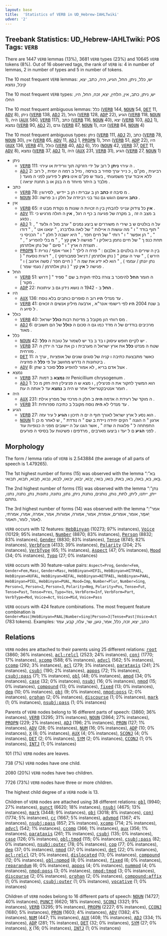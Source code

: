 ```yaml
---
layout: base
title:  'Statistics of VERB in UD_Hebrew-IAHLTwiki'
udver: '2'
---
```


## Treebank Statistics: UD_Hebrew-IAHLTwiki: POS Tags: `VERB`

There are 1447 `VERB` lemmas (13%), 3681 `VERB` types (23%) and 10645 `VERB` tokens (8%).
Out of 16 observed tags, the rank of `VERB` is: 4 in number of lemmas, 2 in number of types and 5 in number of tokens.

The 10 most frequent `VERB` lemmas: יש, כלל, ניתן, החל, הגיע, היה, כתב, יצא, קיבל, נמצא

The 10 most frequent `VERB` types:  יש, ניתן, כתב, אין, הלחין, יצא, זכה, החל, היו, החלו

The 10 most frequent ambiguous lemmas: כלל (<tt><a href="he_iahltwiki-pos-VERB.html">VERB</a></tt> 144, <tt><a href="he_iahltwiki-pos-NOUN.html">NOUN</a></tt> 54, <tt><a href="he_iahltwiki-pos-DET.html">DET</a></tt> 11, <tt><a href="he_iahltwiki-pos-ADV.html">ADV</a></tt> 8), ניתן (<tt><a href="he_iahltwiki-pos-VERB.html">VERB</a></tt> 138, <tt><a href="he_iahltwiki-pos-ADJ.html">ADJ</a></tt> 2), החל (<tt><a href="he_iahltwiki-pos-VERB.html">VERB</a></tt> 128, <tt><a href="he_iahltwiki-pos-ADP.html">ADP</a></tt> 22), הגיע (<tt><a href="he_iahltwiki-pos-VERB.html">VERB</a></tt> 118, <tt><a href="he_iahltwiki-pos-NOUN.html">NOUN</a></tt> 1), היה (<tt><a href="he_iahltwiki-pos-AUX.html">AUX</a></tt> 580, <tt><a href="he_iahltwiki-pos-VERB.html">VERB</a></tt> 117), כתב (<tt><a href="he_iahltwiki-pos-VERB.html">VERB</a></tt> 116, <tt><a href="he_iahltwiki-pos-NOUN.html">NOUN</a></tt> 40), יצא (<tt><a href="he_iahltwiki-pos-VERB.html">VERB</a></tt> 103, <tt><a href="he_iahltwiki-pos-ADJ.html">ADJ</a></tt> 1), נמצא (<tt><a href="he_iahltwiki-pos-VERB.html">VERB</a></tt> 90, <tt><a href="he_iahltwiki-pos-ADJ.html">ADJ</a></tt> 2), גרם (<tt><a href="he_iahltwiki-pos-VERB.html">VERB</a></tt> 87, <tt><a href="he_iahltwiki-pos-NOUN.html">NOUN</a></tt> 1), זכה (<tt><a href="he_iahltwiki-pos-VERB.html">VERB</a></tt> 84, <tt><a href="he_iahltwiki-pos-NOUN.html">NOUN</a></tt> 4)

The 10 most frequent ambiguous types:  ניתן (<tt><a href="he_iahltwiki-pos-VERB.html">VERB</a></tt> 111, <tt><a href="he_iahltwiki-pos-ADJ.html">ADJ</a></tt> 2), כתב (<tt><a href="he_iahltwiki-pos-VERB.html">VERB</a></tt> 78, <tt><a href="he_iahltwiki-pos-NOUN.html">NOUN</a></tt> 30), אין (<tt><a href="he_iahltwiki-pos-VERB.html">VERB</a></tt> 65, <tt><a href="he_iahltwiki-pos-ADV.html">ADV</a></tt> 11, <tt><a href="he_iahltwiki-pos-ADJ.html">ADJ</a></tt> 1, <tt><a href="he_iahltwiki-pos-PROPN.html">PROPN</a></tt> 1), החל (<tt><a href="he_iahltwiki-pos-VERB.html">VERB</a></tt> 51, <tt><a href="he_iahltwiki-pos-ADP.html">ADP</a></tt> 22), היו (<tt><a href="he_iahltwiki-pos-AUX.html">AUX</a></tt> 136, <tt><a href="he_iahltwiki-pos-VERB.html">VERB</a></tt> 41), כולל (<tt><a href="he_iahltwiki-pos-VERB.html">VERB</a></tt> 40, <tt><a href="he_iahltwiki-pos-ADJ.html">ADJ</a></tt> 6), כלל (<tt><a href="he_iahltwiki-pos-NOUN.html">NOUN</a></tt> 42, <tt><a href="he_iahltwiki-pos-VERB.html">VERB</a></tt> 37, <tt><a href="he_iahltwiki-pos-DET.html">DET</a></tt> 11, <tt><a href="he_iahltwiki-pos-ADV.html">ADV</a></tt> 8), נמצא (<tt><a href="he_iahltwiki-pos-VERB.html">VERB</a></tt> 37, <tt><a href="he_iahltwiki-pos-ADJ.html">ADJ</a></tt> 1), היה (<tt><a href="he_iahltwiki-pos-AUX.html">AUX</a></tt> 231, <tt><a href="he_iahltwiki-pos-VERB.html">VERB</a></tt> 31), הגיע (<tt><a href="he_iahltwiki-pos-VERB.html">VERB</a></tt> 27, <tt><a href="he_iahltwiki-pos-NOUN.html">NOUN</a></tt> 1)


* ניתן
  * <tt><a href="he_iahltwiki-pos-VERB.html">VERB</a></tt> 111: ה עירוי <b>ניתן</b> ל רוב על ידי הזרקה תוך וורידית או עירוי .
  * <tt><a href="he_iahltwiki-pos-ADJ.html">ADJ</a></tt> 2: רביעית , מק"ם , כ נייר ערך סחיר ב בורסה , נזיל ב רמה ה יומית , ל רוב ללא איבוד ערך משמעותי , בעוד ש פק"ם אינו <b>ניתן</b> ל פירעון לפני ה מועד ( מלבד ב היתר מיוחד מ ה בנק או ב תחנת יציאה ) .
* כתב
  * <tt><a href="he_iahltwiki-pos-VERB.html">VERB</a></tt> 78: מ סיבה זו <b>כתב</b> הן ב עברית ו הן ב יידיש , לסירוגין .
  * <tt><a href="he_iahltwiki-pos-NOUN.html">NOUN</a></tt> 30: <b>כתב</b> אישום הוגש גם נגד בני רביזדה על חלק ו ב פרשה .
* אין
  * <tt><a href="he_iahltwiki-pos-VERB.html">VERB</a></tt> 65: <b>אין</b> כל צידוק ענייני להבחין בין ה זכויות ה שונות מ נקודת מבט זו .
  * <tt><a href="he_iahltwiki-pos-ADV.html">ADV</a></tt> 11: ב מצב ה זה , ב מקרה של פגיעה ב כף ה רגל , <b>אין</b> ה חולה מרגיש כי נפגע .
  * <tt><a href="he_iahltwiki-pos-ADJ.html">ADJ</a></tt> 1: על ה בולטים ש ב שירי ה משוררים ש ביצע נמנים " ערב מול ה גלעד " , " תוף בודד " ו " מה עושות ה איילות " של לאה גולדברג , " יצאנו אט " , " דודו " , " הן אפשר " ו " רותי " של חיים חפר , " היא יושבה ל חלון " ו " הכניסי ני תחת כנפ ך " של חיים נחמן ביאליק ו " פגישה ל <b>אין</b> קץ " , " מ בלי להפריע " , " תוצרת ה ארץ " ו " סיום " של נתן אלתרמן .
  * <tt><a href="he_iahltwiki-pos-PROPN.html">PROPN</a></tt> 1: בין ה שירים ה בולטים ב אלבום : " פרח ה לילך " ( אורי אסף / נורית הירש ) , " שיר ה עמק " ( נתן אלתרמן / דניאל סמבורסקי ) , " דוגית נוסעת " ( נתן יונתן / עממי ) , " הוא לא ידע את שמ ה " ( חיים חפר / סשה ארגוב ) ו " פגישה ל <b>אין</b> קץ " ( נתן אלתרמן / נעמי שמר ) .
* החל
  * <tt><a href="he_iahltwiki-pos-VERB.html">VERB</a></tt> 51: ה חומר <b>החל</b> להימכר ב צורה בלתי חוקית ב שם " ספיד " [ דרוש מקור ] .
  * <tt><a href="he_iahltwiki-pos-ADP.html">ADP</a></tt> 22: <b>החל</b> ב - 1942 ה נושא נידון גם ב עיתונות .
* היו
  * <tt><a href="he_iahltwiki-pos-AUX.html">AUX</a></tt> 136: עד מנדלי <b>היו</b> רוב ה סופרים כותבים בלא נוסח .
  * <tt><a href="he_iahltwiki-pos-VERB.html">VERB</a></tt> 41: ב שנת 2004 <b>היו</b> לפי רישומי אונר"א , ארבעה מיליון אנשים ה זכאים ל סיוע ה .
* כולל
  * <tt><a href="he_iahltwiki-pos-VERB.html">VERB</a></tt> 40: מס רווחי הון מקובל ב מדינות רבות <b>כולל</b> ישראל .
  * <tt><a href="he_iahltwiki-pos-ADJ.html">ADJ</a></tt> 6: מרכיבים בודדים של ה מדד כמו גם ה סכום ה <b>כולל</b> של הם חשובים מאוד .
* כלל
  * <tt><a href="he_iahltwiki-pos-NOUN.html">NOUN</a></tt> 42: יש לקיים חופש עיסוק ו בד ב בד יש לשמור על טובת ה <b>כלל</b> .
  * <tt><a href="he_iahltwiki-pos-VERB.html">VERB</a></tt> 37: שטח ה מנדט <b>כלל</b> את ארץ ישראל ה מערבית ו כן את עבר ה ירדן ה מזרחית .
  * <tt><a href="he_iahltwiki-pos-DET.html">DET</a></tt> 11: כאשר מתבצעת כתיבה ו קניה של סוגים שונים של אופציות , ערך ה ביטחונות ה נדרש מחושב על פי <b>כלל</b> ה פוזיציה .
  * <tt><a href="he_iahltwiki-pos-ADV.html">ADV</a></tt> 8: אצל אדם בריא , לא אמור להופיע <b>כלל</b> סוכר ב שתן .
* נמצא
  * <tt><a href="he_iahltwiki-pos-VERB.html">VERB</a></tt> 37: זה <b>נמצא</b> ב דמות Penicillium chrysogenum .
  * <tt><a href="he_iahltwiki-pos-ADJ.html">ADJ</a></tt> 1: הוא המשיך לחקור את ה פניצילין , ו מצא ש ה פניצילין היה חזק מ כל חומר אנטיבקטריאלי אחר ש היה ב <b>נמצא</b> עד ל אותה ה עת .
* היה
  * <tt><a href="he_iahltwiki-pos-AUX.html">AUX</a></tt> 231: ה מוקד של רעידת ה אדמה <b>היה</b> ב חלק ה מרכזי של מפרץ אילת .
  * <tt><a href="he_iahltwiki-pos-VERB.html">VERB</a></tt> 31: עד מנדלי לא <b>היה</b> נוסח מקובל ב כתיבה ספרותית .
* הגיע
  * <tt><a href="he_iahltwiki-pos-VERB.html">VERB</a></tt> 27: הוא נסע ל ארץ ישראל לאורך חוף ה ים ה תיכון ו <b>הגיע</b> ל עיר עזה .
  * <tt><a href="he_iahltwiki-pos-NOUN.html">NOUN</a></tt> 1: ארגון " ה הגנה " הקים יחידה ניידת ב שם " ה נודדת " , ש לאחר מ כן התפתחה ל " פלוגות ה שדה " , אשר הגנו על ה יישובים מפני ה כנופיות עוד לפני <b>הגיע</b> ם ל יעד ו ביצעו מארבים , מרדפים ו פשיטות על בסיסי ה פורעים .

## Morphology

The form / lemma ratio of `VERB` is 2.543884 (the average of all parts of speech is 1.479265).

The 1st highest number of forms (15) was observed with the lemma “בא”: בָּאוּ, בא, באה, באו, באת, בואו, בואי, יָבוֹא, יבוא, יבואו, לבוא, נבוא, תָבוֹא, תבוא, תבואי.

The 2nd highest number of forms (15) was observed with the lemma “נתן”: ייתן, ייתנו, ליתן, לתת, נותן, נותנים, נותנת, ניתן, נתון, נתונה, נתונות, נתן, נתנה, נתנו, נתתם.

The 3rd highest number of forms (14) was observed with the lemma “אמר”: ַיֹּאמֶר, אומר, אומרים, אומרת, אמור, אמורה, אמורות, אמר, אמרה, אמרו, אמרתי, לֵאמֹר, לומר, תאמר.

`VERB` occurs with 12 features: <tt><a href="he_iahltwiki-feat-HebBinyan.html">HebBinyan</a></tt> (10273; 97% instances), <tt><a href="he_iahltwiki-feat-Voice.html">Voice</a></tt> (10129; 95% instances), <tt><a href="he_iahltwiki-feat-Number.html">Number</a></tt> (8870; 83% instances), <tt><a href="he_iahltwiki-feat-Person.html">Person</a></tt> (8832; 83% instances), <tt><a href="he_iahltwiki-feat-Gender.html">Gender</a></tt> (8830; 83% instances), <tt><a href="he_iahltwiki-feat-Tense.html">Tense</a></tt> (8745; 82% instances), <tt><a href="he_iahltwiki-feat-VerbForm.html">VerbForm</a></tt> (4133; 39% instances), <tt><a href="he_iahltwiki-feat-Polarity.html">Polarity</a></tt> (204; 2% instances), <tt><a href="he_iahltwiki-feat-VerbType.html">VerbType</a></tt> (65; 1% instances), <tt><a href="he_iahltwiki-feat-Aspect.html">Aspect</a></tt> (47; 0% instances), <tt><a href="he_iahltwiki-feat-Mood.html">Mood</a></tt> (34; 0% instances), <tt><a href="he_iahltwiki-feat-Typo.html">Typo</a></tt> (27; 0% instances)

`VERB` occurs with 30 feature-value pairs: `Aspect=Prog`, `Gender=Fem`, `Gender=Fem,Masc`, `Gender=Masc`, `HebBinyan=HIFIL`, `HebBinyan=HITPAEL`, `HebBinyan=HUFAL`, `HebBinyan=NIFAL`, `HebBinyan=NITPAEL`, `HebBinyan=PAAL`, `HebBinyan=PIEL`, `HebBinyan=PUAL`, `Mood=Imp`, `Number=Plur`, `Number=Sing`, `Person=1`, `Person=2`, `Person=3`, `Polarity=Neg`, `Polarity=Pos`, `Tense=Fut`, `Tense=Past`, `Tense=Pres`, `Typo=Yes`, `VerbForm=Inf`, `VerbForm=Part`, `VerbType=Mod`, `Voice=Act`, `Voice=Mid`, `Voice=Pass`

`VERB` occurs with 424 feature combinations.
The most frequent feature combination is `Gender=Masc|HebBinyan=PAAL|Number=Sing|Person=3|Tense=Past|Voice=Act` (783 tokens).
Examples: כתב, יצא, זכה, כלל, אמר, טען, שר, עלה, קבע, עמד


## Relations

`VERB` nodes are attached to their parents using 25 different relations: <tt><a href="he_iahltwiki-dep-root.html">root</a></tt> (3860; 36% instances), <tt><a href="he_iahltwiki-dep-acl-relcl.html">acl:relcl</a></tt> (2523; 24% instances), <tt><a href="he_iahltwiki-dep-conj.html">conj</a></tt> (1770; 17% instances), <tt><a href="he_iahltwiki-dep-xcomp.html">xcomp</a></tt> (588; 6% instances), <tt><a href="he_iahltwiki-dep-advcl.html">advcl</a></tt> (562; 5% instances), <tt><a href="he_iahltwiki-dep-ccomp.html">ccomp</a></tt> (292; 3% instances), <tt><a href="he_iahltwiki-dep-acl.html">acl</a></tt> (279; 3% instances), <tt><a href="he_iahltwiki-dep-parataxis.html">parataxis</a></tt> (241; 2% instances), <tt><a href="he_iahltwiki-dep-csubj.html">csubj</a></tt> (190; 2% instances), <tt><a href="he_iahltwiki-dep-appos.html">appos</a></tt> (72; 1% instances), <tt><a href="he_iahltwiki-dep-csubj-pass.html">csubj:pass</a></tt> (71; 1% instances), <tt><a href="he_iahltwiki-dep-obl.html">obl</a></tt> (48; 0% instances), <tt><a href="he_iahltwiki-dep-amod.html">amod</a></tt> (34; 0% instances), <tt><a href="he_iahltwiki-dep-case.html">case</a></tt> (32; 0% instances), <tt><a href="he_iahltwiki-dep-nsubj.html">nsubj</a></tt> (16; 0% instances), <tt><a href="he_iahltwiki-dep-nmod.html">nmod</a></tt> (15; 0% instances), <tt><a href="he_iahltwiki-dep-compound.html">compound</a></tt> (13; 0% instances), <tt><a href="he_iahltwiki-dep-fixed.html">fixed</a></tt> (13; 0% instances), <tt><a href="he_iahltwiki-dep-dep.html">dep</a></tt> (10; 0% instances), <tt><a href="he_iahltwiki-dep-obj.html">obj</a></tt> (9; 0% instances), <tt><a href="he_iahltwiki-dep-nmod-poss.html">nmod:poss</a></tt> (2; 0% instances), <tt><a href="he_iahltwiki-dep-orphan.html">orphan</a></tt> (2; 0% instances), <tt><a href="he_iahltwiki-dep-discourse.html">discourse</a></tt> (1; 0% instances), <tt><a href="he_iahltwiki-dep-mark.html">mark</a></tt> (1; 0% instances), <tt><a href="he_iahltwiki-dep-nsubj-pass.html">nsubj:pass</a></tt> (1; 0% instances)

Parents of `VERB` nodes belong to 16 different parts of speech:  (3860; 36% instances), <tt><a href="he_iahltwiki-pos-VERB.html">VERB</a></tt> (3295; 31% instances), <tt><a href="he_iahltwiki-pos-NOUN.html">NOUN</a></tt> (2864; 27% instances), <tt><a href="he_iahltwiki-pos-PROPN.html">PROPN</a></tt> (229; 2% instances), <tt><a href="he_iahltwiki-pos-ADJ.html">ADJ</a></tt> (196; 2% instances), <tt><a href="he_iahltwiki-pos-PRON.html">PRON</a></tt> (127; 1% instances), <tt><a href="he_iahltwiki-pos-ADV.html">ADV</a></tt> (28; 0% instances), <tt><a href="he_iahltwiki-pos-NUM.html">NUM</a></tt> (16; 0% instances), <tt><a href="he_iahltwiki-pos-ADP.html">ADP</a></tt> (10; 0% instances), <tt><a href="he_iahltwiki-pos-X.html">X</a></tt> (6; 0% instances), <tt><a href="he_iahltwiki-pos-AUX.html">AUX</a></tt> (4; 0% instances), <tt><a href="he_iahltwiki-pos-SCONJ.html">SCONJ</a></tt> (4; 0% instances), <tt><a href="he_iahltwiki-pos-DET.html">DET</a></tt> (2; 0% instances), <tt><a href="he_iahltwiki-pos-SYM.html">SYM</a></tt> (2; 0% instances), <tt><a href="he_iahltwiki-pos-CCONJ.html">CCONJ</a></tt> (1; 0% instances), <tt><a href="he_iahltwiki-pos-INTJ.html">INTJ</a></tt> (1; 0% instances)

101 (1%) `VERB` nodes are leaves.

738 (7%) `VERB` nodes have one child.

2080 (20%) `VERB` nodes have two children.

7726 (73%) `VERB` nodes have three or more children.

The highest child degree of a `VERB` node is 13.

Children of `VERB` nodes are attached using 38 different relations: <tt><a href="he_iahltwiki-dep-obl.html">obl</a></tt> (9940; 27% instances), <tt><a href="he_iahltwiki-dep-punct.html">punct</a></tt> (6620; 18% instances), <tt><a href="he_iahltwiki-dep-nsubj.html">nsubj</a></tt> (4675; 13% instances), <tt><a href="he_iahltwiki-dep-mark.html">mark</a></tt> (3448; 9% instances), <tt><a href="he_iahltwiki-dep-obj.html">obj</a></tt> (3018; 8% instances), <tt><a href="he_iahltwiki-dep-conj.html">conj</a></tt> (1774; 5% instances), <tt><a href="he_iahltwiki-dep-cc.html">cc</a></tt> (1667; 5% instances), <tt><a href="he_iahltwiki-dep-advmod.html">advmod</a></tt> (1367; 4% instances), <tt><a href="he_iahltwiki-dep-nsubj-pass.html">nsubj:pass</a></tt> (857; 2% instances), <tt><a href="he_iahltwiki-dep-xcomp.html">xcomp</a></tt> (714; 2% instances), <tt><a href="he_iahltwiki-dep-advcl.html">advcl</a></tt> (542; 1% instances), <tt><a href="he_iahltwiki-dep-ccomp.html">ccomp</a></tt> (366; 1% instances), <tt><a href="he_iahltwiki-dep-aux.html">aux</a></tt> (356; 1% instances), <tt><a href="he_iahltwiki-dep-parataxis.html">parataxis</a></tt> (261; 1% instances), <tt><a href="he_iahltwiki-dep-csubj.html">csubj</a></tt> (135; 0% instances), <tt><a href="he_iahltwiki-dep-case.html">case</a></tt> (126; 0% instances), <tt><a href="he_iahltwiki-dep-obl-tmod.html">obl:tmod</a></tt> (115; 0% instances), <tt><a href="he_iahltwiki-dep-csubj-pass.html">csubj:pass</a></tt> (82; 0% instances), <tt><a href="he_iahltwiki-dep-nsubj-outer.html">nsubj:outer</a></tt> (78; 0% instances), <tt><a href="he_iahltwiki-dep-cop.html">cop</a></tt> (77; 0% instances), <tt><a href="he_iahltwiki-dep-dep.html">dep</a></tt> (37; 0% instances), <tt><a href="he_iahltwiki-dep-nmod.html">nmod</a></tt> (37; 0% instances), <tt><a href="he_iahltwiki-dep-det.html">det</a></tt> (22; 0% instances), <tt><a href="he_iahltwiki-dep-acl-relcl.html">acl:relcl</a></tt> (21; 0% instances), <tt><a href="he_iahltwiki-dep-dislocated.html">dislocated</a></tt> (13; 0% instances), <tt><a href="he_iahltwiki-dep-compound.html">compound</a></tt> (12; 0% instances), <tt><a href="he_iahltwiki-dep-obl-npmod.html">obl:npmod</a></tt> (8; 0% instances), <tt><a href="he_iahltwiki-dep-fixed.html">fixed</a></tt> (6; 0% instances), <tt><a href="he_iahltwiki-dep-reparandum.html">reparandum</a></tt> (6; 0% instances), <tt><a href="he_iahltwiki-dep-appos.html">appos</a></tt> (4; 0% instances), <tt><a href="he_iahltwiki-dep-nummod.html">nummod</a></tt> (4; 0% instances), <tt><a href="he_iahltwiki-dep-nmod-poss.html">nmod:poss</a></tt> (3; 0% instances), <tt><a href="he_iahltwiki-dep-nmod-tmod.html">nmod:tmod</a></tt> (3; 0% instances), <tt><a href="he_iahltwiki-dep-discourse.html">discourse</a></tt> (2; 0% instances), <tt><a href="he_iahltwiki-dep-orphan.html">orphan</a></tt> (2; 0% instances), <tt><a href="he_iahltwiki-dep-compound-affix.html">compound:affix</a></tt> (1; 0% instances), <tt><a href="he_iahltwiki-dep-csubj-outer.html">csubj:outer</a></tt> (1; 0% instances), <tt><a href="he_iahltwiki-dep-vocative.html">vocative</a></tt> (1; 0% instances)

Children of `VERB` nodes belong to 16 different parts of speech: <tt><a href="he_iahltwiki-pos-NOUN.html">NOUN</a></tt> (14727; 40% instances), <tt><a href="he_iahltwiki-pos-PUNCT.html">PUNCT</a></tt> (6620; 18% instances), <tt><a href="he_iahltwiki-pos-SCONJ.html">SCONJ</a></tt> (3321; 9% instances), <tt><a href="he_iahltwiki-pos-VERB.html">VERB</a></tt> (3295; 9% instances), <tt><a href="he_iahltwiki-pos-PROPN.html">PROPN</a></tt> (2227; 6% instances), <tt><a href="he_iahltwiki-pos-CCONJ.html">CCONJ</a></tt> (1680; 5% instances), <tt><a href="he_iahltwiki-pos-PRON.html">PRON</a></tt> (1603; 4% instances), <tt><a href="he_iahltwiki-pos-ADV.html">ADV</a></tt> (1382; 4% instances), <tt><a href="he_iahltwiki-pos-NUM.html">NUM</a></tt> (447; 1% instances), <tt><a href="he_iahltwiki-pos-AUX.html">AUX</a></tt> (408; 1% instances), <tt><a href="he_iahltwiki-pos-ADJ.html">ADJ</a></tt> (334; 1% instances), <tt><a href="he_iahltwiki-pos-ADP.html">ADP</a></tt> (281; 1% instances), <tt><a href="he_iahltwiki-pos-DET.html">DET</a></tt> (32; 0% instances), <tt><a href="he_iahltwiki-pos-SYM.html">SYM</a></tt> (27; 0% instances), <tt><a href="he_iahltwiki-pos-X.html">X</a></tt> (16; 0% instances), <tt><a href="he_iahltwiki-pos-INTJ.html">INTJ</a></tt> (1; 0% instances)

